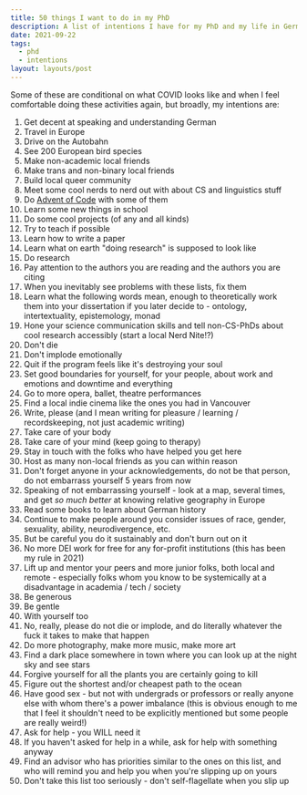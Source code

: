```yaml
---
title: 50 things I want to do in my PhD
description: A list of intentions I have for my PhD and my life in Germany over the next 5ish years.
date: 2021-09-22
tags:
  - phd
  - intentions
layout: layouts/post
---
```


Some of these are conditional on what COVID looks like and when I feel comfortable doing these activities again, but broadly, my intentions are:

1. Get decent at speaking and understanding German
2. Travel in Europe
3. Drive on the Autobahn
4. See 200 European bird species
5. Make non-academic local friends
6. Make trans and non-binary local friends
7. Build local queer community
8. Meet some cool nerds to nerd out with about CS and linguistics stuff
9. Do [Advent of Code](https://adventofcode.com/) with some of them
10. Learn some new things in school
11. Do some cool projects (of any and all kinds)
12. Try to teach if possible
13. Learn how to write a paper
14. Learn what on earth "doing research" is supposed to look like
15. Do research
16. Pay attention to the authors you are reading and the authors you are citing
17. When you inevitably see problems with these lists, fix them
18. Learn what the following words mean, enough to theoretically work them into your dissertation if you later decide to - ontology, intertextuality, epistemology, monad
19. Hone your science communication skills and tell non-CS-PhDs about cool research accessibly (start a local Nerd Nite!?)
20. Don't die
21. Don't implode emotionally
22. Quit if the program feels like it's destroying your soul
23. Set good boundaries for yourself, for your people, about work and emotions and downtime and everything
24. Go to more opera, ballet, theatre performances
25. Find a local indie cinema like the ones you had in Vancouver
26. Write, please (and I mean writing for pleasure / learning / recordskeeping, not just academic writing)
27. Take care of your body
28. Take care of your mind (keep going to therapy)
29. Stay in touch with the folks who have helped you get here
30. Host as many non-local friends as you can within reason
31. Don't forget anyone in your acknowledgements, do not be that person, do not embarrass yourself 5 years from now
32. Speaking of not embarrassing yourself - look at a map, several times, and get _so much better_ at knowing relative geography in Europe
33. Read some books to learn about German history
34. Continue to make people around you consider issues of race, gender, sexuality, ability, neurodivergence, etc.
35. But be careful you do it sustainably and don't burn out on it
36. No more DEI work for free for any for-profit institutions (this has been my rule in 2021)
37. Lift up and mentor your peers and more junior folks, both local and remote - especially folks whom you know to be systemically at a disadvantage in academia / tech / society
38. Be generous
39. Be gentle
40. With yourself too
41. No, really, please do not die or implode, and do literally whatever the fuck it takes to make that happen
42. Do more photography, make more music, make more art
43. Find a dark place somewhere in town where you can look up at the night sky and see stars
44. Forgive yourself for all the plants you are certainly going to kill
45. Figure out the shortest and/or cheapest path to the ocean
46. Have good sex - but not with undergrads or professors or really anyone else with whom there's a power imbalance (this is obvious enough to me that I feel it shouldn't need to be explicitly mentioned but some people are really weird!)
47. Ask for help - you WILL need it
48. If you haven't asked for help in a while, ask for help with something anyway
49. Find an advisor who has priorities similar to the ones on this list, and who will remind you and help you when you're slipping up on yours
50. Don't take this list too seriously - don't self-flagellate when you slip up
